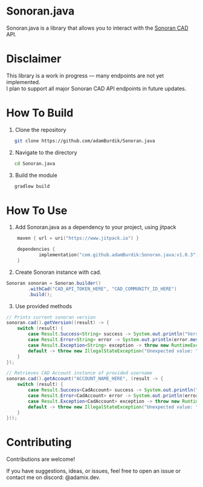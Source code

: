 # Sonoran.java
Sonoran.java is a library that allows you to interact with the [Sonoran CAD](https://sonorancad.com/) API.

# Disclaimer
This library is a work in progress — many endpoints are not yet implemented.  
I plan to support all major Sonoran CAD API endpoints in future updates.

# How To Build
1. Clone the repository
```bash
   git clone https://github.com/adamBurdik/Sonoran.java
```
2. Navigate to the directory
```bash
   cd Sonoran.java
```
3. Build the module
```bash
   gradlew build
```

# How To Use
1. Add Sonoran.java as a dependency to your project, using jitpack
```kotlin
    maven { url = uri("https://www.jitpack.io") }

	dependencies {
	        implementation("com.github.adamBurdik:Sonoran.java:v1.0.3")
	}
```
2. Create Sonoran instance with cad. 
```java
Sonoran sonoran = Sonoran.builder()
        .withCad("CAD_API_TOKEN_HERE", "CAD_COMMUNITY_ID_HERE")
        .build();
```
3. Use provided methods
```java
// Prints current sonoran version
sonoran.cad().getVersion((result) -> {
    switch (result) {
        case Result.Success<String> success -> System.out.println("Version: " + success.value());
        case Result.Error<String> error -> System.out.println(error.message());
        case Result.Exception<String> exception -> throw new RuntimeException(exception.exception());
        default -> throw new IllegalStateException("Unexpected value: " + result);
    }
});

// Retrieves CAD Account instance of provided username
sonoran.cad().getAccount("ACCOUNT_NAME_HERE", (result -> {
    switch (result) {
        case Result.Success<CadAccount> success -> System.out.println("Account: " + success.value());
        case Result.Error<CadAccount> error -> System.out.println(error.message());
        case Result.Exception<CadAccount> exception -> throw new RuntimeException(exception.exception());
        default -> throw new IllegalStateException("Unexpected value: " + result);
    }
}));
```

# Contributing
Contributions are welcome!

If you have suggestions, ideas, or issues, feel free to open an issue or contact me on discord: @adamix.dev.